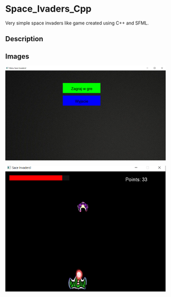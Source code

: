 # Space_Ivaders_Cpp
Very simple space invaders like game created using C++ and SFML.
## Description

## Images
![](GitHub_images/01_Menu.png)

![](GitHub_images/02_Game.png)
